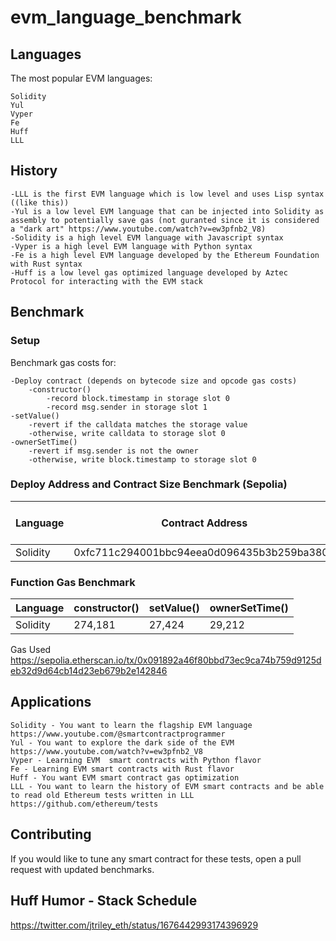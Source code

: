 # evm_language_benchmark

## Languages

The most popular EVM languages:
```
Solidity
Yul
Vyper
Fe
Huff
LLL
```

## History
```
-LLL is the first EVM language which is low level and uses Lisp syntax ((like this))
-Yul is a low level EVM language that can be injected into Solidity as assembly to potentially save gas (not guranted since it is considered a "dark art" https://www.youtube.com/watch?v=ew3pfnb2_V8)
-Solidity is a high level EVM language with Javascript syntax
-Vyper is a high level EVM language with Python syntax
-Fe is a high level EVM language developed by the Ethereum Foundation with Rust syntax
-Huff is a low level gas optimized language developed by Aztec Protocol for interacting with the EVM stack 
```
## Benchmark 

### Setup

Benchmark gas costs for:

```
-Deploy contract (depends on bytecode size and opcode gas costs)
    -constructor()
        -record block.timestamp in storage slot 0
        -record msg.sender in storage slot 1
-setValue() 
    -revert if the calldata matches the storage value
    -otherwise, write calldata to storage slot 0
-ownerSetTime() 
    -revert if msg.sender is not the owner
    -otherwise, write block.timestamp to storage slot 0
```

### Deploy Address and Contract Size Benchmark (Sepolia)

| Language      | Contract Address                            | Contract Size (bytes)| 
| ------------- | ------------------------------------------  | -------------------- | 
| Solidity      | 0xfc711c294001bbc94eea0d096435b3b259ba3801  | 1,840                | 

### Function Gas Benchmark 


| Language      | constructor() | setValue() | ownerSetTime() |
| ------------- | ------------- | ---------- | -------------- |
| Solidity      | 274,181       | 27,424     | 29,212         |

Gas Used
https://sepolia.etherscan.io/tx/0x091892a46f80bbd73ec9ca74b759d9125deb32d9d64cb14d23eb679b2e142846

## Applications

```
Solidity - You want to learn the flagship EVM language https://www.youtube.com/@smartcontractprogrammer
Yul - You want to explore the dark side of the EVM https://www.youtube.com/watch?v=ew3pfnb2_V8
Vyper - Learning EVM  smart contracts with Python flavor
Fe - Learning EVM smart contracts with Rust flavor
Huff - You want EVM smart contract gas optimization 
LLL - You want to learn the history of EVM smart contracts and be able to read old Ethereum tests written in LLL https://github.com/ethereum/tests
```

## Contributing

If you would like to tune any smart contract for these tests, 
open a pull request with updated benchmarks.

## Huff Humor - Stack Schedule 

https://twitter.com/jtriley_eth/status/1676442993174396929